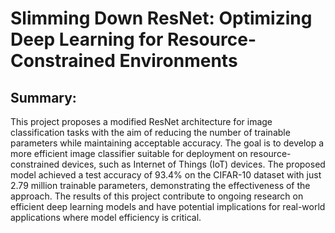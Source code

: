 # Slimming Down ResNet: Optimizing Deep Learning for Resource-Constrained Environments

## Summary:

This project proposes a modified ResNet architecture for image classification tasks with the aim of reducing the number of trainable parameters while maintaining acceptable accuracy. The goal is to develop a more efficient image classifier suitable for deployment on resource-constrained devices, such as Internet of Things (IoT) devices. The proposed model achieved a test accuracy of 93.4% on the CIFAR-10 dataset with just 2.79 million trainable parameters, demonstrating the effectiveness of the approach. The results of this project contribute to ongoing research on efficient deep learning models and have potential implications for real-world applications where model efficiency is critical.


